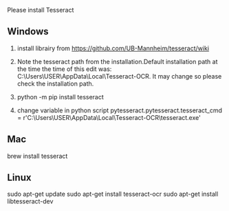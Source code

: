 Please install Tesseract

## Windows

1. install librairy from https://github.com/UB-Mannheim/tesseract/wiki

2. Note the tesseract path from the installation.Default installation path at the time the time of this edit was: C:\Users\USER\AppData\Local\Tesseract-OCR. It may change so please check the installation path.

3. python -m pip install tesseract

4. change variable in python script pytesseract.pytesseract.tesseract_cmd = r'C:\Users\USER\AppData\Local\Tesseract-OCR\tesseract.exe'

## Mac

brew install tesseract

## Linux 

sudo apt-get update
sudo apt-get install tesseract-ocr
sudo apt-get install libtesseract-dev
